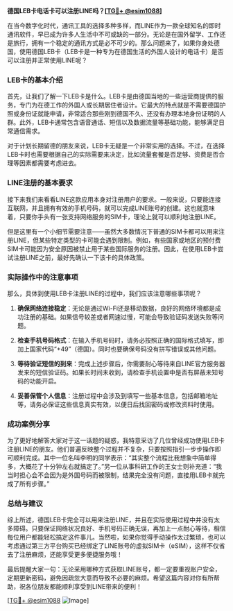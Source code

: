 **德国LEB卡电话卡可以注册LINE吗？[[TG💪+ @esim1088](https://t.me/s/esim1088)]**

在当今数字化时代，通讯工具的选择多种多样，而LINE作为一款全球知名的即时通讯软件，早已成为许多人生活中不可或缺的一部分。无论是在国外留学、工作还是旅行，拥有一个稳定的通讯方式是必不可少的。那么问题来了，如果你身处德国，使用德国LEB卡（LEB卡是一种专为在德国生活的外国人设计的电话卡）是否可以注册并正常使用LINE呢？

### LEB卡的基本介绍

首先，让我们了解一下LEB卡是什么。LEB卡是由德国当地的一些运营商提供的服务，专门为在德工作的外国人或长期居住者设计。它最大的特点就是不需要德国护照或身份证就能申请，非常适合那些刚到德国不久、还没有办理本地身份证明的人群。此外，LEB卡通常包含语音通话、短信以及数据流量等基础功能，能够满足日常通信需求。

对于计划长期留德的朋友来说，LEB卡无疑是一个非常实用的选择。不过，在选择LEB卡时也需要根据自己的实际需要来决定，比如流量套餐是否足够、资费是否合理等因素都需要考虑进去。

### LINE注册的基本要求

接下来我们来看看LINE这款应用本身对注册用户的要求。一般来说，只要能连接互联网，并且拥有有效的手机号码，就可以完成LINE账号的创建。这也就意味着，只要你手头有一张支持网络服务的SIM卡，理论上就可以顺利地注册LINE。

但是这里有一个小细节需要注意——虽然大多数情况下普通的SIM卡都可以用来注册LINE，但某些特定类型的卡可能会遇到限制。例如，有些国家或地区的预付费SIM卡可能因为安全原因被禁止用于某些国际服务的注册。因此，在使用LEB卡尝试注册LINE之前，最好先确认一下该卡的具体政策。

### 实际操作中的注意事项

那么，具体到使用LEB卡注册LINE的过程中，我们应该注意哪些事项呢？

1. **确保网络连接稳定**：无论是通过Wi-Fi还是移动数据，良好的网络环境都是成功注册的基础。如果信号较差或者网速过慢，可能会导致验证码发送失败等问题。
   
2. **检查手机号码格式**：在输入手机号码时，请务必按照正确的国际格式填写，即加上国家代码“+49”（德国）。同时也要确保号码没有拼写错误或其他问题。

3. **等待验证短信的到来**：完成上述步骤后，你需要耐心等待来自LINE官方服务器发来的短信验证码。如果长时间未收到，请检查手机设置中是否有屏蔽未知号码的功能开启。

4. **妥善保管个人信息**：注册过程中会涉及到填写一些基本信息，包括邮箱地址等，请务必保证这些信息真实有效，以便日后找回密码或修改资料时使用。

### 成功案例分享

为了更好地解答大家对于这一话题的疑惑，我特意采访了几位曾经成功使用LEB卡注册LINE的朋友。他们普遍反映整个过程并不复杂，只要按照指引一步步操作即可顺利完成。其中一位名叫李明的同学表示：“其实整个流程比我想象中简单得多，大概花了十分钟左右就搞定了。”另一位从事科研工作的王女士则补充道：“我当时担心会不会因为是外国号码而被限制，结果完全没有问题，直接用LEB卡就完成了所有步骤。”

### 总结与建议

综上所述，德国LEB卡完全可以用来注册LINE，并且在实际使用过程中并没有太多障碍。只要保证网络状况良好、手机号码正确无误，再加上一点耐心等待，相信每位用户都能轻松搞定这件事儿。当然啦，如果你觉得手动操作太过繁琐，也可以考虑通过第三方平台购买已经绑定了LINE账号的虚拟SIM卡（eSIM），这样不仅省去了注册麻烦，还能享受更多便捷服务哦！

最后提醒大家一句：无论采用哪种方式获取LINE账号，都一定要重视账户安全，定期更新密码，避免因疏忽大意而导致不必要的麻烦。希望这篇内容对你有所帮助，祝各位朋友都能顺利享受到LINE带来的便利！

[[TG💪+ @esim1088](https://t.me/s/esim1088) ![Image](https://i.postimg.cc/4NQfJmqS/Snipaste-2025-05-13-00-14-12.png)]